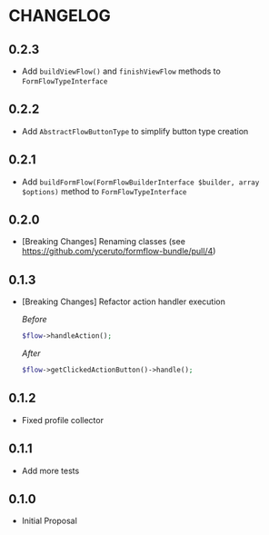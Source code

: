 CHANGELOG
=========

0.2.3
-----
 * Add `buildViewFlow()` and `finishViewFlow` methods to `FormFlowTypeInterface`

0.2.2
-----
 * Add `AbstractFlowButtonType` to simplify button type creation

0.2.1
-----
 * Add `buildFormFlow(FormFlowBuilderInterface $builder, array $options)` method to `FormFlowTypeInterface`

0.2.0
-----
 * [Breaking Changes] Renaming classes (see https://github.com/yceruto/formflow-bundle/pull/4)

0.1.3
-----
 * [Breaking Changes] Refactor action handler execution

   *Before*
   ```php
   $flow->handleAction();
   ```

   *After*
   ```php
   $flow->getClickedActionButton()->handle();
   ```

0.1.2
-----
 * Fixed profile collector

0.1.1
-----
 * Add more tests 

0.1.0
-----
 * Initial Proposal 
